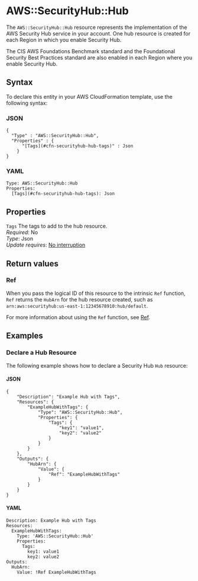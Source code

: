 # AWS::SecurityHub::Hub<a name="aws-resource-securityhub-hub"></a>

The `AWS::SecurityHub::Hub` resource represents the implementation of the AWS Security Hub service in your account\. One hub resource is created for each Region in which you enable Security Hub\.

The CIS AWS Foundations Benchmark standard and the Foundational Security Best Practices standard are also enabled in each Region where you enable Security Hub\.

## Syntax<a name="aws-resource-securityhub-hub-syntax"></a>

To declare this entity in your AWS CloudFormation template, use the following syntax:

### JSON<a name="aws-resource-securityhub-hub-syntax.json"></a>

```
{
  "Type" : "AWS::SecurityHub::Hub",
  "Properties" : {
      "[Tags](#cfn-securityhub-hub-tags)" : Json
    }
}
```

### YAML<a name="aws-resource-securityhub-hub-syntax.yaml"></a>

```
Type: AWS::SecurityHub::Hub
Properties: 
  [Tags](#cfn-securityhub-hub-tags): Json
```

## Properties<a name="aws-resource-securityhub-hub-properties"></a>

`Tags`  <a name="cfn-securityhub-hub-tags"></a>
The tags to add to the hub resource\.  
*Required*: No  
*Type*: Json  
*Update requires*: [No interruption](https://docs.aws.amazon.com/AWSCloudFormation/latest/UserGuide/using-cfn-updating-stacks-update-behaviors.html#update-no-interrupt)

## Return values<a name="aws-resource-securityhub-hub-return-values"></a>

### Ref<a name="aws-resource-securityhub-hub-return-values-ref"></a>

 When you pass the logical ID of this resource to the intrinsic `Ref` function, `Ref` returns the `HubArn` for the hub resource created, such as `arn:aws:securityhub:us-east-1:12345678910:hub/default`\.

For more information about using the `Ref` function, see [Ref](https://docs.aws.amazon.com/AWSCloudFormation/latest/UserGuide/intrinsic-function-reference-ref.html)\.

## Examples<a name="aws-resource-securityhub-hub--examples"></a>



### Declare a Hub Resource<a name="aws-resource-securityhub-hub--examples--Declare_a_Hub_Resource"></a>

The following example shows how to declare a Security Hub `Hub` resource:

#### JSON<a name="aws-resource-securityhub-hub--examples--Declare_a_Hub_Resource--json"></a>

```
{
    "Description": "Example Hub with Tags",
    "Resources": {
        "ExampleHubWithTags": {
            "Type": "AWS::SecurityHub::Hub",
            "Properties": {
                "Tags": {
                    "key1": "value1",
                    "key2": "value2"
                }
            }
        }
    },
    "Outputs": {
        "HubArn": {
            "Value": {
                "Ref": "ExampleHubWithTags"
            }
        }
    }
}
```

#### YAML<a name="aws-resource-securityhub-hub--examples--Declare_a_Hub_Resource--yaml"></a>

```
Description: Example Hub with Tags
Resources:
  ExampleHubWithTags:
    Type: 'AWS::SecurityHub::Hub'
    Properties:
      Tags:
        key1: value1
        key2: value2
Outputs:
  HubArn:
    Value: !Ref ExampleHubWithTags
```